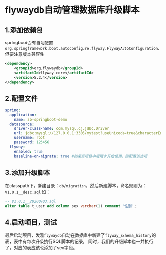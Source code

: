 ﻿# flywaydb自动管理数据库升级脚本

## 1.添加依赖包
springboot会有自动配置`org.springframework.boot.autoconfigure.flyway.FlywayAutoConfiguration`.但要注意版本兼容性
```xml
<dependency>
    <groupId>org.flywaydb</groupId>
    <artifactId>flyway-core</artifactId>
    <version>5.2.4</version>
</dependency>
```

## 2.配置文件
```yaml
spring:
  application:
    name: zb-springboot-demo
  datasource:
    driver-class-name: com.mysql.cj.jdbc.Driver
    url: jdbc:mysql://127.0.0.1:3306/mytest?useUnicode=true&characterEncoding=utf-8&serverTimezone=Asia/Shanghai
    username: root
    password: 123456
  flyway:
    enabled: true
    baseline-on-migrate: true #如果是项目中后期才开始使用，则配置该选项
```

## 3.添加升级脚本
在classpath下，新建目录：`db/migration`，然后新建脚本，命名规则为：`V1.0.1__desc.sql`.如：
```sql
-- V1.0.1__20200903.sql
alter table t_user add column sex varchar(1) comment '性别';
```

## 4.启动项目，测试
最后启动项目，发现`flywaydb`自动在数据库中新建了`flyway_schema_history`的表，表中有每次升级执行SQL脚本的记录。
同时，我们的升级脚本也一并执行了，对应的表应该也添加了sex字段。